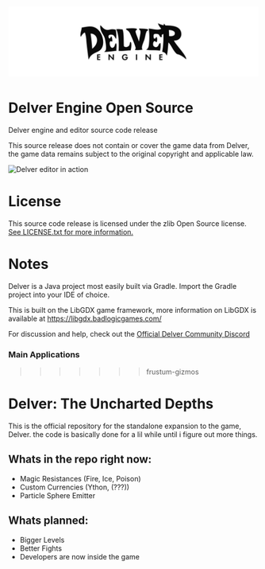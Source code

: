 
# [![delverengine](.media/logo.svg?sanitize=true)](https://github.com/interrupt/delverengine)

# Delver Engine Open Source
Delver engine and editor source code release

This source release does not contain or cover the game data from Delver, the game data remains subject to the original copyright and applicable law.

![Delver editor in action](https://i.imgur.com/tqeeJqH.png)

# License

This source code release is licensed under the zlib Open Source license. [See LICENSE.txt for more information.](LICENSE.txt)

# Notes

Delver is a Java project most easily built via Gradle. Import the Gradle project into your IDE of choice.

This is built on the LibGDX game framework, more information on LibGDX is available at https://libgdx.badlogicgames.com/

For discussion and help, check out the [Official Delver Community Discord](https://discord.gg/gyhmH5f)

### Main Applications
>>>>>>> frustum-gizmos

# Delver: The Uncharted Depths

This is the official repository for the standalone expansion to the game, Delver. the code is basically done for a lil while until i figure out more things.

## Whats in the repo right now:

- Magic Resistances (Fire, Ice, Poison)
- Custom Currencies (Ython, (???))
- Particle Sphere Emitter

## Whats planned:
- Bigger Levels
- Better Fights
- Developers are now inside the game